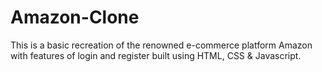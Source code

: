 # Amazon-Clone
This is a basic recreation of the renowned e-commerce platform Amazon with features of login and register built using HTML, CSS & Javascript.
